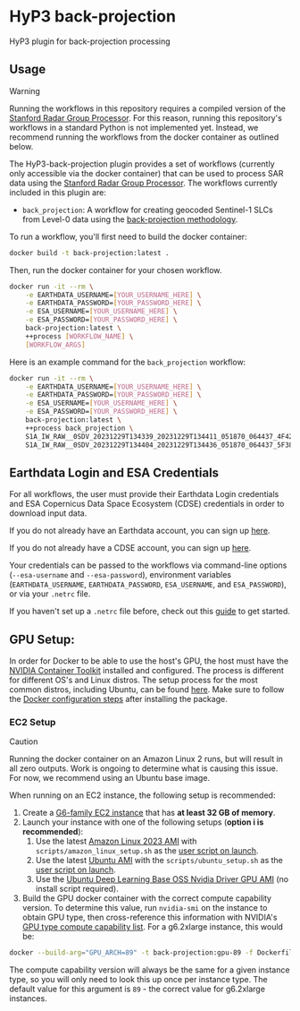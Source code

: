 # HyP3 back-projection

HyP3 plugin for back-projection processing

## Usage
> [!WARNING]
> Running the workflows in this repository requires a compiled version of the [Stanford Radar Group Processor](https://github.com/asfhyp3/back-projection). For this reason, running this repository's workflows in a standard Python is not implemented yet. Instead, we recommend running the workflows from the docker container as outlined below.

The HyP3-back-projection plugin provides a set of workflows (currently only accessible via the docker container) that can be used to process SAR data using the [Stanford Radar Group Processor](https://github.com/asfhyp3/back-projection). The workflows currently included in this plugin are:

- `back_projection`: A workflow for creating geocoded Sentinel-1 SLCs from Level-0 data using the [back-projection methodology](https://doi.org/10.1109/LGRS.2017.2753580).

To run a workflow, you'll first need to build the docker container:
```bash
docker build -t back-projection:latest .
```
Then, run the docker container for your chosen workflow.
```bash
docker run -it --rm \
    -e EARTHDATA_USERNAME=[YOUR_USERNAME_HERE] \
    -e EARTHDATA_PASSWORD=[YOUR_PASSWORD_HERE] \
    -e ESA_USERNAME=[YOUR_USERNAME_HERE] \
    -e ESA_PASSWORD=[YOUR_PASSWORD_HERE] \
    back-projection:latest \
    ++process [WORKFLOW_NAME] \
    [WORKFLOW_ARGS]
```
Here is an example command for the `back_projection` workflow:
```bash
docker run -it --rm \
    -e EARTHDATA_USERNAME=[YOUR_USERNAME_HERE] \
    -e EARTHDATA_PASSWORD=[YOUR_PASSWORD_HERE] \
    -e ESA_USERNAME=[YOUR_USERNAME_HERE] \
    -e ESA_PASSWORD=[YOUR_PASSWORD_HERE] \
    back-projection:latest \
    ++process back_projection \
    S1A_IW_RAW__0SDV_20231229T134339_20231229T134411_051870_064437_4F42-RAW \
    S1A_IW_RAW__0SDV_20231229T134404_20231229T134436_051870_064437_5F38-RAW
```

## Earthdata Login and ESA Credentials

For all workflows, the user must provide their Earthdata Login credentials and ESA Copernicus Data Space Ecosystem (CDSE) credentials in order to download input data.

If you do not already have an Earthdata account, you can sign up [here](https://urs.earthdata.nasa.gov/home).

If you do not already have a CDSE account, you can sign up [here](https://dataspace.copernicus.eu).

Your credentials can be passed to the workflows via command-line options (`--esa-username` and  `--esa-password`), environment variables
(`EARTHDATA_USERNAME`, `EARTHDATA_PASSWORD`, `ESA_USERNAME`, and `ESA_PASSWORD`), or via your `.netrc` file.

If you haven't set up a `.netrc` file
before, check out this [guide](https://harmony.earthdata.nasa.gov/docs#getting-started) to get started.

## GPU Setup:
In order for Docker to be able to use the host's GPU, the host must have the [NVIDIA Container Toolkit](https://docs.nvidia.com/datacenter/cloud-native/container-toolkit/latest/index.html) installed and configured. 
The process is different for different OS's and Linux distros. The setup process for the most common distros, including Ubuntu, 
can be found [here](https://docs.nvidia.com/datacenter/cloud-native/container-toolkit/latest/install-guide.html#configuration). Make sure to follow the [Docker configuration steps](https://docs.nvidia.com/datacenter/cloud-native/container-toolkit/latest/install-guide.html#configuration) after installing the package.

### EC2 Setup
> [!CAUTION]
> Running the docker container on an Amazon Linux 2 runs, but will result in all zero outputs. Work is ongoing to determine what is causing this issue. For now, we recommend using an Ubuntu base image.

When running on an EC2 instance, the following setup is recommended:
1. Create a [G6-family EC2 instance](https://aws.amazon.com/ec2/instance-types/g6/) that has **at least 32 GB of memory**.
2. Launch your instance with one of the following setups (**option i is recommended**):
    1. Use the latest [Amazon Linux 2023 AMI](https://docs.aws.amazon.com/linux/al2023/ug/ec2.html) with `scripts/amazon_linux_setup.sh` as the [user script on launch](https://docs.aws.amazon.com/AWSEC2/latest/UserGuide/user-data.html).
    2. Use the latest [Ubuntu AMI](https://cloud-images.ubuntu.com/locator/ec2/) with the `scripts/ubuntu_setup.sh` as the [user script on launch](https://docs.aws.amazon.com/AWSEC2/latest/UserGuide/user-data.html).
    3. Use the [Ubuntu Deep Learning Base OSS Nvidia Driver GPU AMI](https://aws.amazon.com/releasenotes/aws-deep-learning-base-gpu-ami-ubuntu-22-04/) (no install script required).
3. Build the GPU docker container with the correct compute capability version. To determine this value, run `nvidia-smi` on the instance to obtain GPU type, then cross-reference this information with NVIDIA's [GPU type compute capability list](https://developer.nvidia.com/cuda-gpus). For a g6.2xlarge instance, this would be:
```bash
docker --build-arg="GPU_ARCH=89" -t back-projection:gpu-89 -f Dockerfile.gpu .
```
The compute capability version will always be the same for a given instance type, so you will only need to look this up once per instance type.
The default value for this argument is `89` - the correct value for g6.2xlarge instances.
